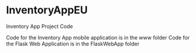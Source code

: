 # InventoryAppEU
Inventory App Project Code

Code for the Inventory App mobile application is in the www folder 
Code for the Flask Web Application is in the FlaskWebApp folder
